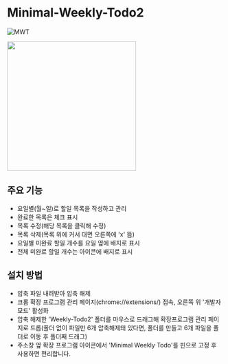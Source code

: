 # Minimal-Weekly-Todo2
![MWT]("../images/logos/todo.png")

<img src="../images/logos/todo.png" width="300">

## 주요 기능

- 요일별(월~일)로 할일 목록을 작성하고 관리
- 완료한 목록은 체크 표시
- 목록 수정(해당 목록을 클릭해 수정)
- 목록 삭제(목록 위에 커서 대면 오른쪽에 'x' 뜸)
- 요일별 미완료 할일 개수를 요일 옆에 배지로 표시
- 전체 미완료 할일 개수는 아이콘에 배지로 표시


## 설치 방법

- 압축 파일 내려받아 압축 해제
- 크롬 확장 프로그램 관리 페이지(chrome://extensions/) 접속, 오른쪽 위 '개발자 모드' 활성화
- 압축 해제한 'Weekly-Todo2' 폴더를 마우스로 드래그해 확장프로그램 관리 페이지로 드롭(폴더 없이 파일만 6개 압축해제돼 있다면, 폴더를 만들고 6개 파일을 폴더로 이동 후 폴더째 드래그)
- 주소창 옆 확장 프로그램 아이콘에서 'Minimal Weekly Todo'를 핀으로 고정 후 사용하면 편리합니다.
